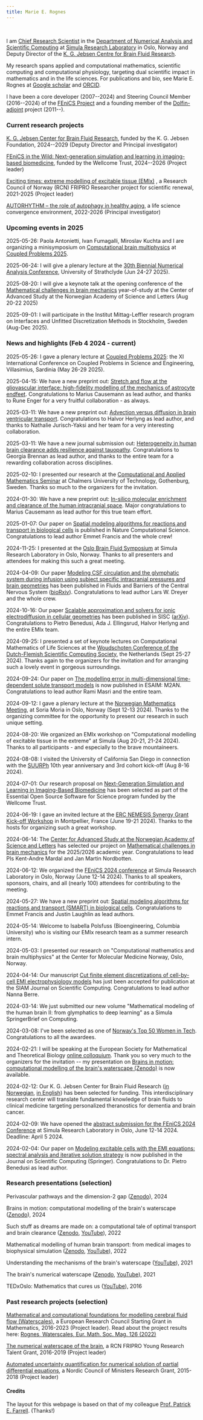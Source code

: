 ```yaml
---
title: Marie E. Rognes
---
```


&nbsp;
&nbsp;

I am [Chief Research Scientist](https://www.simula.no/people/meg) in
the [Department of Numerical Analysis and Scientific
Computing](https://www.simula.no/research/research-departments/numerical-analysis-and-scientific-computing)
at [Simula Research Laboratory](https://www.simula.no) in Oslo, Norway
and Deputy Director of the [K. G. Jebsen Centre for Brain Fluid
Research](https://www.med.uio.no/klinmed/forskning/sentre/kg-jebsen-hjerneveske/index.html).

My research spans applied and computational mathematics, scientific
computing and computational physiology, targeting dual scientific
impact in mathematics and in the life sciences. For publications and
bio, see Marie E. Rognes at [Google
scholar](https://scholar.google.com/citations?user=BHyQJSAAAAAJ&hl=en)
and [ORCID](https://orcid.org/0000-0002-6872-3710).

I have been a core developer (2007--2024) and Steering Council Member
(2016--2024) of the [FEniCS Project](https://www.fenicsproject.org)
and a founding member of the
[Dolfin-adjoint](https://www.dolfin-adjoint.org/en/latest/) project
(2011--).

<h3>Current research projects </h3>

[K. G. Jebsen Center for Brain Fluid Research](https://www.med.uio.no/klinmed/forskning/sentre/kg-jebsen-hjerneveske/), funded by the K. G. Jebsen Foundation, 2024--2029 (Deputy Director and Principal investigator)

[FEniCS in the Wild: Next-generation simulation and learning in imaging-based biomedicine](https://www.simula.no/about/news/funding-awarded-next-generation-simulation-learning-imaging-based-biomedicine), funded by the Wellcome Trust, 2024--2026 (Project leader)

[Exciting times: extreme modelling of excitable tissue (EMIx)](https://www.simula.no/research/projects/exciting-times-extreme-modelling-excitable-tissue-emix) , a Research Council of Norway (RCN) FRIPRO Researcher project for scientific renewal, 2021-2025 (Project leader)
 
[AUTORHYTHM – the role of autophagy in healthy aging](https://www.uio.no/english/research/strategic-research-areas/life-science/research/convergence-environments/autorhythm/), a life science convergence environment, 2022-2026 (Principal investigator)

<h3 id="future">Upcoming events in 2025</h3>

<p>2025-05-26: Paola Antonietti, Ivan Fumagalli, Miroslav Kuchta and I are organizing a minisymposium on <a href="https://coupled2025.cimne.com/event/area/6db76a95-7f16-11ef-a6b7-000c29ddfc0c">Computational brain multiphysics</a> at <a href="https://coupled2025.cimne.com/">Coupled Problems 2025</a>. </p>

<p>2025-06-24: I will give a plenary lecture at the <a href="https://numericalanalysisconference.org.uk/conferences/2025">30th Biennial Numerical Analysis Conference</a>, University of Strathclyde (Jun 24-27 2025).</p> 

<p>2025-08-20: I will give a keynote talk at the opening conference of the <a href="https://cas-nor.no/news/announcing-cas-projects-20252026">Mathematical challenges in brain mechanics</a> year-of-study at the Center of Advanced Study at the Norwegian Academy of Science and Letters (Aug 20-22 2025) </p>

<p>2025-09-01: I will participate in the Institut Mittag-Leffler research program on Interfaces and Unfitted Discretization Methods in Stockholm, Sweden (Aug-Dec 2025).</p> 

<h3 id="news">News and highlights (Feb 4 2024 - current)</h3>

<p>2025-05-26: I gave a plenary lecture at <a href="https://coupled2025.cimne.com/">Coupled Problems 2025</a>: the XI International Conference on Coupled Problems in Science and Engineering, Villasimius, Sardinia (May 26-29 2025).</p>
<p>2025-04-15: We have a new preprint out: <a href="https://doi.org/10.1101/2025.05.08.652799">Stretch and flow at the gliovascular interface: high-fidelity modelling of the mechanics of astrocyte endfeet</a>. Congratulations to Marius Causemann as lead author, and thanks to Rune Enger for a very fruitful collaboration - as always. </p>
<p>2025-03-11: We have a new preprint out: <a href="https://doi.org/10.1101/2025.04.15.648743">Advection versus diffusion in brain ventricular transport</a>. Congratulations to Halvor Herlyng as lead author, and thanks to Nathalie Jurisch-Yaksi and her team for a very interesting collaboration. </p>
<p>2025-03-11: We have a new journal submission out: <a href="">Heterogeneity in human brain clearance adds resilience against tauopathy</a>. Congratulations to Georgia Brennan as lead author, and thanks to the entire team for a rewarding collaboration across disciplines. </p>
<p>2025-02-10: I presented our research at the <a href="https://researchseminars.org/seminar/cam">Computational and Applied Mathematics Seminar</a> at Chalmers University of Technology, Gothenburg, Sweden. Thanks so much to the organizers for the invitation. </p>
<p>2024-01-30: We have a new preprint out: <a href="https://doi.org/10.1101/2025.01.30.635680">In-silico molecular enrichment and clearance of the human intracranial space</a>. Major congratulations to Marius Causemann as lead author for this true team effort. </p>
<p>2025-01-07: Our paper on <a href="https://doi.org/10.1038/s43588-024-00745-x">Spatial modeling algorithms for reactions and transport in biological cells</a> is published in Nature Computational Science. Congratulations to lead author Emmet Francis and the whole crew!</p>
<p>2024-11-25: I presented at the <a href="https://www.med.uio.no/klinmed/english/research/centres/kg-jebsen-brain-fluid/news-and-events/events/2024/oslo-brain-fluid-symposium.html">Oslo Brain Fluid Symposium</a> at Simula Research Laboratory in Oslo, Norway. Thanks to all presenters and attendees for making this such a great meeting. </p>
<p>2024-04-09: Our paper <a href="https://fluidsbarrierscns.biomedcentral.com/articles/10.1186/s12987-024-00582-0">Modeling CSF circulation and the glymphatic system during infusion using subject specific intracranial pressures and brain geometries</a> has been published in Fluids and Barriers of the Central Nervous System (<a href="https://doi.org/10.1186/s12987-024-00582-0">bioRxiv</a>). Congratulations to lead author Lars W. Dreyer and the whole crew. </p>
<p>2024-10-16: Our paper <a href="https://epubs.siam.org/doi/10.1137/24M1644717">Scalable approximation and solvers for ionic electrodiffusion in cellular geometries</a> has been published in SISC (<a href="https://arxiv.org/abs/2403.04491">arXiv</a>). Congratulations to Pietro Benedusi, Ada J. Ellingsrud, Halvor Herlyng and the entire EMIx team. </p>
<p>2024-09-25: I presented a set of keynote lectures on Computational Mathematics of Life Sciences at the <a href="https://wsc.project.cwi.nl/woudschoten-conferences/2024-conference">Woudschoten Conference of the Dutch-Flemish Scientific Computing Society</a>, the Netherlands (Sept 25-27 2024). Thanks again to the organizers for the invitation and for arranging such a lovely event in gorgeous surroundings. </p>
<p>2024-09-24: Our paper on <a href="https://www.esaim-m2an.org/articles/m2an/abs/2024/05/m2an230121/m2an230121.html">The modelling error in multi-dimensional time-dependent solute transport models</a> is now published in ESAIM: M2AN. Congratulations to lead author Rami Masri and the entire team. </p>
<p>2024-09-12: I gave a plenary lecture at the <a href="https://www.mn.uio.no/math/forskning/aktuelt/arrangementer/konferanser/nmm24/">Norwegian Mathematics Meeting</a>, at Soria Moria in Oslo, Norway (Sept 12-13 2024). Thanks to the organizing committee for the opportunity to present our research in such unique setting. </p>
<p>2024-08-20: We organized an EMIx workshop on "Computational modelling of excitable tissue in the extreme" at Simula (Aug 20-21, 21-24 2024). Thanks to all participants - and especially to the brave mountaineers. </p>
<p>2024-08-08: I visited the University of California San Diego in connection with the <a href="https://www.simula.no/education/research-exchanges/suurph">SUURPh</a> 10th year anniversary and 3rd cohort kick-off (Aug 8-16 2024). </p>
<p>2024-07-01: Our research proposal on <a href="https://chanzuckerberg.com/eoss/proposals/next-generation-simulation-and-learning-in-imaging-based-biomedicine/">Next-Generation Simulation and Learning in Imaging-Based Biomedicine</a> has been selected as part of the Essential Open Source Software for Science program funded by the Wellcome Trust. </p>
<p>2024-06-19: I gave an invited lecture at the <a href="https://erc-nemesis.eu/events/workshop-montpellier">ERC NEMESIS Synergy Grant Kick-off Workshop</a> in Montpellier, France (June 19-21 2024). Thanks to the hosts for organizing such a great workshop. </p>
<p>2024-06-14: The <a href="https://cas-nor.no/">Center for Advanced Study at the Norwegian Academy of Science and Letters</a> has selected our project on <a href="https://cas-nor.no/index.php/project/mathematical-challenges-brain-mechanics">Mathematical challenges in brain mechanics</a> for the 2025/2026 academic year. Congratulations to lead PIs Kent-Andre Mardal and Jan Martin Nordbotten. </p>
<p>2024-06-12: We organized the <a href="https://fenicsproject.org/fenics-2024/">FEniCS 2024 conference</a> at Simula Research Laboratory in Oslo, Norway (June 12-14 2024). Thanks to all speakers, sponsors, chairs, and all (nearly 100) attendees for contributing to the meeting.</p>
<p>2024-05-27: We have a new preprint out: <a href="https://doi.org/10.1101/2024.05.23.595604">Spatial modeling algorithms for reactions and transport (SMART) in biological cells</a>. Congratulations to Emmet Francis and Justin Laughlin as lead authors. </p>
<p>2024-05-14: Welcome to Isabella Polsfuss (Bioengineering, Columbia University) who is visiting our EMIx research team as a summer research intern. </p>
<p>2024-05-03: I presented our research on "Computational mathematics and brain multiphysics" at the Center for Molecular Medicine Norway, Oslo, Norway. </p>
<p>2024-04-14: Our manuscript <a href="https://doi.org/10.48550/arXiv.2306.03001"> Cut finite element discretizations of cell-by-cell EMI electrophysiology models</a> has just been accepted for publication at the SIAM Journal on Scientific Computing. Congratulations to lead author Nanna Berre. </p>
<p>2024-03-14: We just submitted our new volume "Mathematical modeling of the human brain II: from glymphatics to deep learning" as a Simula SpringerBrief on Computing. </p>
<p>2024-03-08: I've been selected as one of <a href="https://www.abelia.no/50techkvinner/2024/">Norway's Top 50 Women in Tech</a>. Congratulations to all the awardees. </p>
<p>2024-02-21: I will be speaking at the European Society for Mathematical and Theoretical Biology <a href="https://www.esmtb.org/event-5597467">online colloquium</a>. Thank you so very much to the organizers for the invitation -- my presentation on <a href="https://doi.org/10.5281/zenodo.10687990">Brains in motion: computational modelling of the brain's waterscape (Zenodo)</a> is now available. </p>
<p>2024-02-12: Our K. G. Jebsen Center for Brain Fluid Research (<a href="https://stiftkgj.no/nyheter/nytt-k-g-jebsen-senter-for-hjernevaeskeforskning/">in Norwegian</a>, <a href="https://www.simula.no/about/news/new-jebsen-center-research-brain-fluids">in English</a>) has been selected for funding. This interdisciplinary research center will translate fundamental knowledge of brain fluids to clinical medicine targeting personalized theranostics for dementia and brain cancer. </p>
<p>2024-02-09: We have opened the <a href="https://fenicsproject.org/fenics-2024/">abstract submission for the FEniCS 2024 Conference</a> at Simula Research Laboratory in Oslo, June 12-14 2024. Deadline: April 5 2024.</p>
<p>2024-02-04: Our paper on <a href="https://link.springer.com/article/10.1007/s10915-023-02449-2">Modeling excitable cells with the EMI equations: spectral analysis and iterative solution strategy</a> is now published in the Journal on Scientific Computing (Springer). Congratulations to Dr. Pietro Benedusi as lead author.</p>

<h3>Research presentations (selection) </h3>

Perivascular pathways and the dimension-2 gap ([Zenodo](https://zenodo.org/doi/10.5281/zenodo.12192254)), 2024

Brains in motion: computational modelling of the brain's waterscape ([Zenodo](https://doi.org/10.5281/zenodo.10687990)), 2024

Such stuff as dreams are made on: a computational tale of optimal transport and brain clearance ([Zenodo](https://doi.org/10.5281/zenodo.7838956), [YouTube](https://youtu.be/bX0Jm8BgF7o?si=uG1M8Yz8qWUNw0vC)), 2022
 
Mathematical modelling of human brain transport: from medical images to biophysical simulation ([Zenodo](https://doi.org/10.5281/zenodo.6401763), [YouTube](https://youtu.be/HSuVn8KJL-w?si=jxmdJGlpKN9JwN-1)), 2022

Understanding the mechanisms of the brain's waterscape ([YouTube](https://youtu.be/Uis7-h3iWug?si=3HQ1_okdAve6NZzF)), 2021

The brain's numerical waterscape ([Zenodo](https://doi.org/10.5281/zenodo.10688045), [YouTube](https://youtu.be/PcCuZiAJlEc?si=ra4Ley3k3btaMNnx)), 2021

TEDxOslo: Mathematics that cures us ([YouTube](https://youtu.be/FW1Z7cSUjmI?si=25TIWt5Lp980GfNl)), 2016 

<h3>Past research projects (selection) </h3>

[Mathematical and computational foundations for modelling cerebral fluid flow (Waterscales)](https://www.simula.no/research/projects/waterscales-mathematical-and-computational-foundations-modeling-cerebral-fluid), a European Research Council Starting Grant in Mathematics, 2016-2023 (Project leader). Read about the project results here: [Rognes, Waterscales, Eur. Math. Soc. Mag. 126 (2022)](https://euromathsoc.org/magazine/articles/115)
 
[The numerical waterscape of the brain](https://www.simula.no/research/projects/waterscape-numerical-waterscape-brain), a RCN FRIPRO Young Research Talent Grant, 2016-2019 (Project leader)
 
[Automated uncertainty quantification for numerical solution of partial differential equations](https://www.simula.no/research/projects/auq-pde-automated-uncertainty-quantification-numerical-solutions-partial), a Nordic Council of Ministers Research Grant, 2015-2018 (Project leader)


<h4 id="credit">Credits</h4>

The layout for this webpage is based on that of my colleague [Prof. Patrick E. Farrell](https://pefarrell.org/). (Thanks!)
